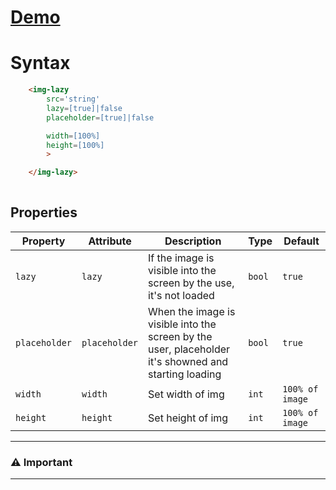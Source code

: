 # [Demo](https://edoardohorse.github.io/Img-customElement/)


<!-- # Variants -->
    
# Syntax

```html
    <img-lazy
        src='string'
        lazy=[true]|false
        placeholder=[true]|false

        width=[100%]
        height=[100%]
        >

    </img-lazy>
    
```

## Properties

| Property   | Attribute  | Description | Type      | Default         |
| ---------- | ---------- | ---------  | --------- | --------------- |
| `lazy`  | `lazy`| If the image is visible into the screen by the use, it's not loaded | `bool`  | `true`     |
| `placeholder`  | `placeholder`| When the image is visible into the screen by the user, placeholder it's showned and starting loading | `bool`  | `true`     |
| `width`  | `width`| Set width of img | `int`  | `100% of image`     |
| `height`  | `height`| Set height of img | `int`  | `100% of image`     |

<!-- ## CSS Variables

|Name|Default value
|-|:-:|
 -->

---


### ⚠️ Important

---
